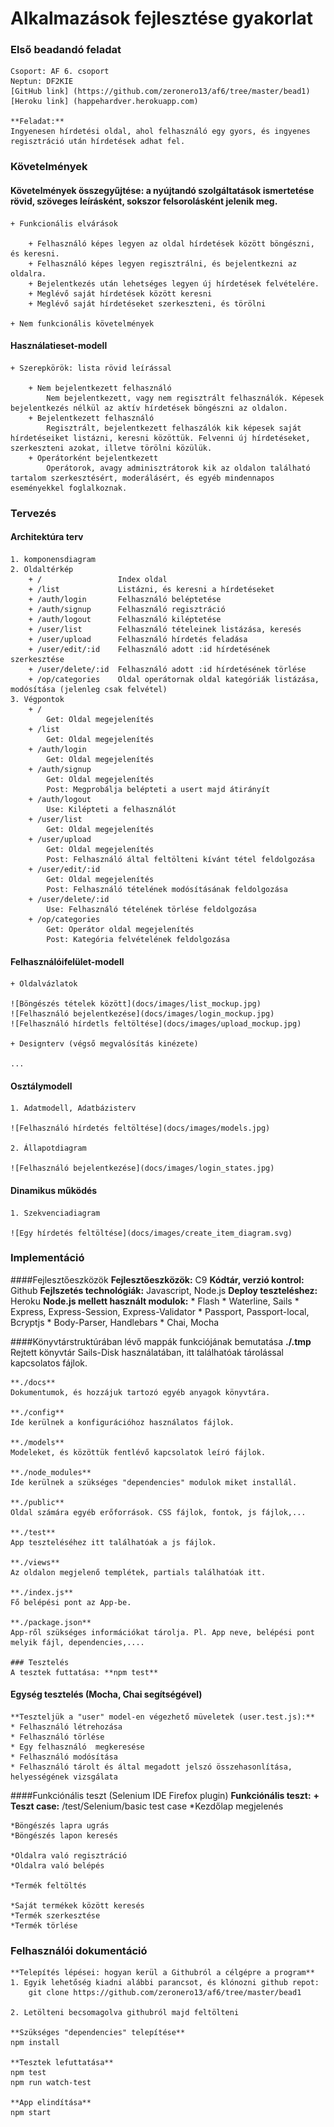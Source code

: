 #   Alkalmazások fejlesztése gyakorlat
### Első beadandó feladat

    Csoport: AF 6. csoport
    Neptun: DF2KIE
    [GitHub link] (https://github.com/zeronero13/af6/tree/master/bead1)
    [Heroku link] (happehardver.herokuapp.com)
    
    **Feladat:**
    Ingyenesen hírdetési oldal, ahol felhasználó egy gyors, és ingyenes regisztráció után hírdetések adhat fel.

### Követelmények
#### Követelmények összegyűjtése: a nyújtandó szolgáltatások ismertetése rövid, szöveges leírásként, sokszor felsorolásként jelenik meg.
    + Funkcionális elvárások
    
        + Felhasználó képes legyen az oldal hírdetések között böngészni, és keresni.
        + Felhasználó képes legyen regisztrálni, és bejelentkezni az oldalra.
        + Bejelentkezés után lehetséges legyen új hírdetések felvételére.
        + Meglévő saját hírdetések között keresni
        + Meglévő saját hírdetéseket szerkeszteni, és törölni
        
    + Nem funkcionális követelmények
    
#### Használatieset-modell
    + Szerepkörök: lista rövid leírással
    
        + Nem bejelentkezett felhasználó
            Nem bejelentkezett, vagy nem regisztrált felhasználók. Képesek bejelentkezés nélkül az aktív hírdetések böngészni az oldalon.
        + Bejelentkezett felhasználó
            Regisztrált, bejelentkezett felhaszálók kik képesek saját hírdetéseiket listázni, keresni közöttük. Felvenni új hírdetéseket, szerkeszteni azokat, illetve törölni közülük.
        + Operátorként bejelentkezett
            Operátorok, avagy adminisztrátorok kik az oldalon található tartalom szerkesztésért, moderálásért, és egyéb mindennapos eseményekkel foglalkoznak.
    
### Tervezés

#### Architektúra terv
    1. komponensdiagram
    2. Oldaltérkép
        + /                 Index oldal
        + /list             Listázni, és keresni a hírdetéseket
        + /auth/login       Felhasználó beléptetése
        + /auth/signup      Felhasználó regisztráció
        + /auth/logout      Felhasználó kiléptetése
        + /user/list        Felhasználó tételeinek listázása, keresés
        + /user/upload      Felhasználó hírdetés feladása
        + /user/edit/:id    Felhasználó adott :id hírdetésének szerkesztése    
        + /user/delete/:id  Felhasználó adott :id hírdetésének törlése
        + /op/categories    Oldal operátornak oldal kategóriák listázása, modósítása (jelenleg csak felvétel)
    3. Végpontok
        + /
            Get: Oldal megejelenítés
        + /list
            Get: Oldal megejelenítés
        + /auth/login
            Get: Oldal megejelenítés
        + /auth/signup
            Get: Oldal megejelenítés
            Post: Megprobálja belépteti a usert majd átirányít
        + /auth/logout
            Use: Kilépteti a felhasználót
        + /user/list
            Get: Oldal megejelenítés
        + /user/upload
            Get: Oldal megejelenítés
            Post: Felhasználó által feltölteni kívánt tétel feldolgozása
        + /user/edit/:id
            Get: Oldal megejelenítés
            Post: Felhasználó tételének modósításának feldolgozása
        + /user/delete/:id
            Use: Felhasználó tételének törlése feldolgozása
        + /op/categories
            Get: Operátor oldal megejelenítés
            Post: Kategória felvételének feldolgozása

#### Felhasználóifelület-modell
    + Oldalvázlatok
    
    ![Böngészés tételek között](docs/images/list_mockup.jpg)
    ![Felhasználó bejelentkezése](docs/images/login_mockup.jpg)
    ![Felhasználó hírdetls feltöltése](docs/images/upload_mockup.jpg)

    + Designterv (végső megvalósítás kinézete)
    
    ...
    
#### Osztálymodell
    1. Adatmodell, Adatbázisterv
    
    ![Felhasználó hírdetés feltöltése](docs/images/models.jpg)
    
    2. Állapotdiagram

    ![Felhasználó bejelentkezése](docs/images/login_states.jpg)
        
#### Dinamikus működés
    1. Szekvenciadiagram    
        
    ![Egy hírdetés feltöltése](docs/images/create_item_diagram.svg)

### Implementáció

####Fejlesztőeszközök
    **Fejlesztőeszközök:** C9
    **Kódtár, verzió kontrol:** Github
    **Fejlszetés technológiák:** Javascript, Node.js
    **Deploy teszteléshez:** Heroku
    **Node.js mellett használt modulok:**
        * Flash
        * Waterline, Sails
        * Express, Express-Session, Express-Validator 
        * Passport, Passport-local, Bcryptjs
        * Body-Parser, Handlebars
        * Chai, Mocha

####Könyvtárstruktúrában lévő mappák funkciójának bemutatása
    **./.tmp** 
    Rejtett könyvtár Sails-Disk használatában, itt találhatóak tárolással kapcsolatos fájlok.
    
    **./docs**
    Dokumentumok, és hozzájuk tartozó egyéb anyagok könyvtára.
    
    **./config**
    Ide kerülnek a konfigurációhoz használatos fájlok.
    
    **./models**
    Modeleket, és közöttük fentlévő kapcsolatok leíró fájlok.
    
    **./node_modules**
    Ide kerülnek a szükséges "dependencies" modulok miket installál.
    
    **./public**
    Oldal számára egyéb erőforrások. CSS fájlok, fontok, js fájlok,...
    
    **./test**
    App teszteléséhez itt találhatóak a js fájlok.
    
    **./views**
    Az oldalon megjelenő templétek, partials találhatóak itt.
    
    **./index.js**
    Fő belépési pont az App-be.
    
    **./package.json**
    App-ről szükséges információkat tárolja. Pl. App neve, belépési pont melyik fájl, dependencies,....
    
    ### Tesztelés
    A tesztek futtatása: **npm test**

#### Egység tesztelés (Mocha, Chai segítségével)
    **Teszteljük a "user" model-en végezhető müveletek (user.test.js):**
    * Felhasználó létrehozása
    * Felhasználó törlése
    * Egy felhasználó  megkeresése
    * Felhasználó modósítása
    * Felhasználó tárolt és által megadott jelszó összehasonlítása, helyességének vizsgálata
    

####Funkciónális teszt (Selenium IDE Firefox plugin)
    **Funkciónális teszt:**
    **+ Teszt case:** /test/Selenium/basic test case
    *Kezdőlap megjelenés
    
    *Böngészés lapra ugrás
    *Böngészés lapon keresés
    
    *Oldalra való regisztráció
    *Oldalra való belépés
    
    *Termék feltöltés
    
    *Saját termékek között keresés
    *Termék szerkesztése
    *Termék törlése

### Felhasználói dokumentáció
    **Telepítés lépései: hogyan kerül a Githubról a célgépre a program**
    1. Egyik lehetőség kiadni alábbi parancsot, és klónozni github repot:
        git clone https://github.com/zeronero13/af6/tree/master/bead1
    
    2. Letölteni becsomagolva githubról majd feltölteni
    
    **Szükséges "dependencies" telepítése**
    npm install 
    
    **Tesztek lefuttatása**
    npm test
    npm run watch-test
    
    **App elindítása**
    npm start

